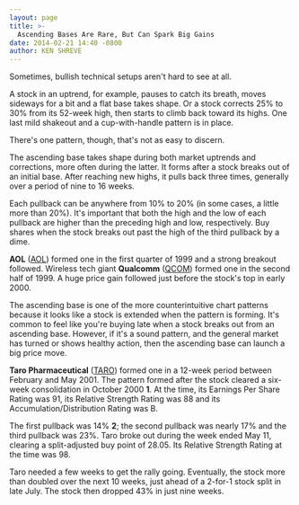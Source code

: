 ```yaml
---
layout: page
title: >-
  Ascending Bases Are Rare, But Can Spark Big Gains
date: 2014-02-21 14:40 -0800
author: KEN SHREVE
---
```





Sometimes, bullish technical setups aren't hard to see at all.


A stock in an uptrend, for example, pauses to catch its breath, moves sideways for a bit and a flat base takes shape. Or a stock corrects 25% to 30% from its 52-week high, then starts to climb back toward its highs. One last mild shakeout and a cup-with-handle pattern is in place.


There's one pattern, though, that's not as easy to discern.


The ascending base takes shape during both market uptrends and corrections, more often during the latter. It forms after a stock breaks out of an initial base. After reaching new highs, it pulls back three times, generally over a period of nine to 16 weeks.


Each pullback can be anywhere from 10% to 20% (in some cases, a little more than 20%). It's important that both the high and the low of each pullback are higher than the preceding high and low, respectively. Buy shares when the stock breaks out past the high of the third pullback by a dime.


**AOL** ([AOL](https://research.investors.com/quote.aspx?symbol=AOL)) formed one in the first quarter of 1999 and a strong breakout followed. Wireless tech giant **Qualcomm** ([QCOM](https://research.investors.com/quote.aspx?symbol=QCOM)) formed one in the second half of 1999. A huge price gain followed just before the stock's top in early 2000.


The ascending base is one of the more counterintuitive chart patterns because it looks like a stock is extended when the pattern is forming. It's common to feel like you're buying late when a stock breaks out from an ascending base. However, if it's a sound pattern, and the general market has turned or shows healthy action, then the ascending base can launch a big price move.


**Taro Pharmaceutical** ([TARO](https://research.investors.com/quote.aspx?symbol=TARO)) formed one in a 12-week period between February and May 2001. The pattern formed after the stock cleared a six-week consolidation in October 2000 **1**. At the time, its Earnings Per Share Rating was 91, its Relative Strength Rating was 88 and its Accumulation/Distribution Rating was B.


The first pullback was 14% **2**; the second pullback was nearly 17% and the third pullback was 23%. Taro broke out during the week ended May 11, clearing a split-adjusted buy point of 28.05. Its Relative Strength Rating at the time was 98.


Taro needed a few weeks to get the rally going. Eventually, the stock more than doubled over the next 10 weeks, just ahead of a 2-for-1 stock split in late July. The stock then dropped 43% in just nine weeks.




